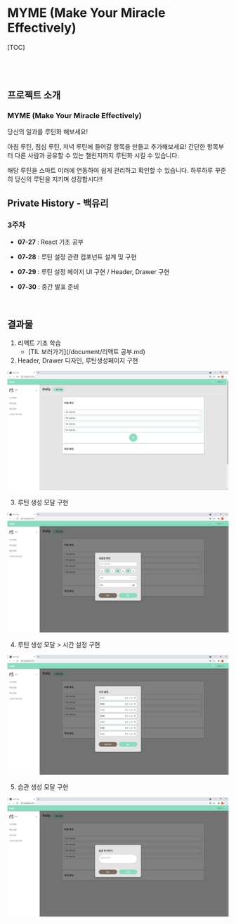 # MYME (Make Your Miracle Effectively)



[TOC]

## <br>



## 프로젝트 소개
### MYME (Make Your Miracle Effectively)
당신의 일과를 루틴화 해보세요!

아침 루틴, 점심 루틴, 저녁 루틴에 들어갈 항목을 만들고 추가해보세요!
간단한 항목부터 다른 사람과 공유할 수 있는 챌린지까지 루틴화 시킬 수 있습니다.

해당 루틴을 스마트 미러에 연동하여 쉽게 관리하고 확인할 수 있습니다.
하루하루 꾸준히 당신의 루틴을 지키며 성장합시다!!
<br>

## Private History - 백유리

### 3주차

- __07-27__ : React 기초 공부

- __07-28__ : 루틴 설정 관련 컴포넌트 설계 및 구현

- __07-29__ : 루틴 설정 페이지 UI 구현 / Header, Drawer 구현

- __07-30__ : 중간 발표 준비

  <br>

## 결과물
1. 리액트 기초 학습
   - [TIL 보러가기](/document/리액트 공부.md)
2. Header, Drawer 디자인, 루틴생성페이지 구현

![헤더및드로어](/document/img/루틴설정페이지.PNG)

3. 루틴 생성 모달 구현

![루틴생성모달](/document/img/루틴설정페이지2.PNG)

4. 루틴 생성 모달 > 시간 설정 구현

![루틴생성모달_시간설정](/document/img/루틴설정페이지3.PNG)

5. 습관 생성 모달 구현

![습관생성모달](/document/img/루틴설정페이지4.PNG)

